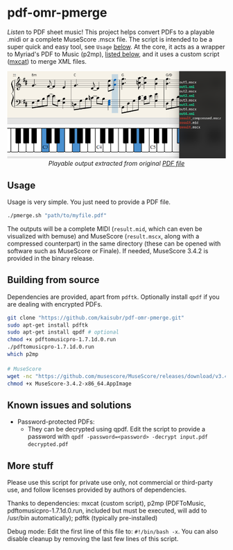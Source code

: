 # pdf-omr-pmerge
_Listen_ to PDF sheet music! This project helps convert PDFs to a playable .midi or a complete MuseScore .mscx file. The script is intended to be a super quick and easy tool, see `Usage` [below](#usage). At the core, it acts as a wrapper to Myriad's PDF to Music (p2mp), [listed below](#more-stuff), and it uses a custom script ([mxcat](https://github.com/kaisubr/mxcat)) to merge XML files.
<p align="center">
  <img src="media/sample_out.png" style="text-align: center" />
  </br>
  <i>Playable output extracted from original <a href="https://github.com/kaisubr/pdf-omr-pmerge/raw/master/media/original.pdf">PDF file</a></i>
</p>

## Usage
Usage is very simple. You just need to provide a PDF file. 

```bash
./pmerge.sh "path/to/myfile.pdf"
```

The outputs will be a complete MIDI (`result.mid`, which can even be visualized with bemuse) and MuseScore (`result.mscx`, along with a compressed counterpart) in the same directory (these can be opened with software such as MuseScore or Finale). If needed, MuseScore 3.4.2 is provided in the binary release.

<!--
## Releases
Download from the release pane, and run `install.sh`:
```bash
./install.sh
```
-->

## Building from source
Dependencies are provided, apart from `pdftk`. Optionally install `qpdf` if you are dealing with encrypted PDFs.

```bash
git clone "https://github.com/kaisubr/pdf-omr-pmerge.git"
sudo apt-get install pdftk
sudo apt-get install qpdf # optional
chmod +x pdftomusicpro-1.7.1d.0.run
./pdftomusicpro-1.7.1d.0.run
which p2mp

# MuseScore
wget -nc "https://github.com/musescore/MuseScore/releases/download/v3.4.2/MuseScore-3.4.2-x86_64.AppImage"
chmod +x MuseScore-3.4.2-x86_64.AppImage


```

## Known issues and solutions
* Password-protected PDFs:
     - They can be decrypted using qpdf. Edit the script to provide a password with `qpdf -password=<password> -decrypt input.pdf decrypted.pdf`

## More stuff
Please use this script for private use only, not commercial or third-party use, and follow licenses provided by authors of dependencies.

Thanks to dependencies: mxcat (custom script), p2mp (PDFToMusic, pdftomusicpro-1.7.1d.0.run, included but must be executed, will add to /usr/bin automatically); pdftk (typically pre-installed)
 
Debug mode: Edit the first line of this file to: `#!/bin/bash -x`. You can also disable cleanup by removing the last few lines of this script.

<!-- cd musicxml && clear && echo -e "\n\n\n\n\n" && ls -1 && cd .. && ls | grep "mid" && echo -e "\n\n\n\n\n\n\n\n" -->
